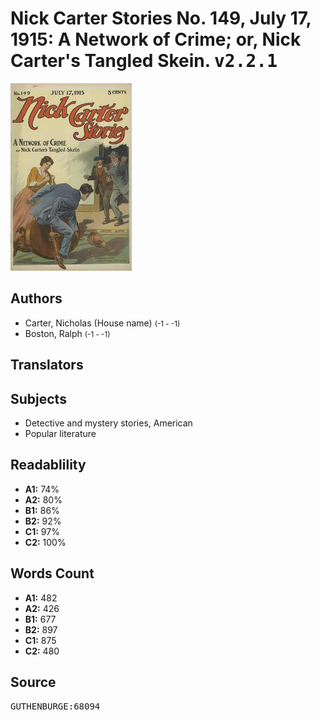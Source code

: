 # Nick Carter Stories No. 149, July 17, 1915: A Network of Crime; or, Nick Carter's Tangled Skein. <kbd>v2.2.1</kbd>

![](./cover.medium.jpg "")

## Authors


 - Carter, Nicholas (House name) <small>(-1 - -1)</small>
 - Boston, Ralph <small>(-1 - -1)</small>

## Translators



## Subjects


 - Detective and mystery stories, American
 - Popular literature

## Readablility


 - **A1:** 74%
 - **A2:** 80%
 - **B1:** 86%
 - **B2:** 92%
 - **C1:** 97%
 - **C2:** 100%

## Words Count


 - **A1:** 482
 - **A2:** 426
 - **B1:** 677
 - **B2:** 897
 - **C1:** 875
 - **C2:** 480

## Source


<kbd>GUTHENBURGE:68094</kbd>
